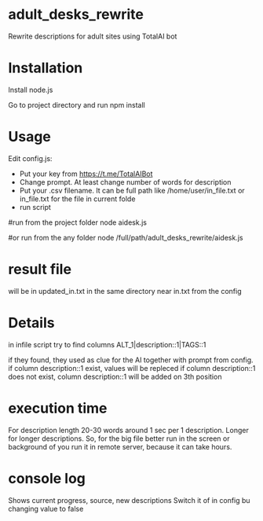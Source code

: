 # adult_desks_rewrite
Rewrite descriptions for adult sites using TotalAI bot

# Installation
Install node.js 

Go to project directory and run
npm install

# Usage

Edit config.js:
- Put your key from https://t.me/TotalAIBot 
- Change prompt. At least change number of words for description
- Put your .csv filename. It can be full path like /home/user/in_file.txt or in_file.txt for the file in current folde
- run script

#run from the project folder
node aidesk.js

#or run from the any folder
node /full/path/adult_desks_rewrite/aidesk.js

# result file
will be in updated_in.txt in the same directory near in.txt from the config

# Details
in infile script try to find columns
ALT_1|description::1|TAGS::1

if they found, they used as clue for the AI together with prompt from config.
if column description::1 exist, values will be repleced
if column description::1 does not exist, column description::1 will be added on 3th position

# execution time
For description length 20-30 words around 1 sec per 1 description.
Longer for longer descriptions.
So, for the big file better run in the screen or background of you run it in remote server, because it can take hours.

# console log
Shows current progress, source, new descriptions
Switch it of in config bu changing value to false